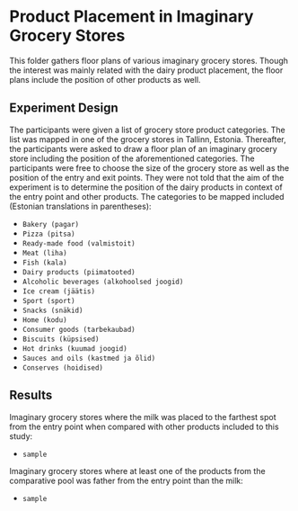 # Product Placement in Imaginary Grocery Stores

This folder gathers floor plans of various imaginary grocery stores. Though the interest was mainly related with the
dairy product placement, the floor plans include the position of other products as well. 

## Experiment Design

The participants were given a list of grocery store product categories. The list was mapped in one of the grocery stores in Tallinn, Estonia.
Thereafter, the participants were asked to draw a floor plan of an imaginary grocery store including the position of the aforementioned
categories. The participants were free to choose the size of the grocery store as well as the position of the entry and exit points.
They were not told that the aim of the experiment is to determine the position of the dairy products in context of the entry point
and other products. The categories to be mapped included (Estonian translations in parentheses):

* `Bakery (pagar)`
* `Pizza (pitsa)`
* `Ready-made food (valmistoit)`
* `Meat (liha)`
* `Fish (kala)`
* `Dairy products (piimatooted)`
* `Alcoholic beverages (alkohoolsed joogid)`
* `Ice cream (jäätis)`
* `Sport (sport)`
* `Snacks (snäkid)`
* `Home (kodu)`
* `Consumer goods (tarbekaubad)`
* `Biscuits (küpsised)`
* `Hot drinks (kuumad joogid)`
* `Sauces and oils (kastmed ja õlid)`
* `Conserves (hoidised)`

## Results

Imaginary grocery stores where the milk was placed to the farthest spot from the entry point when compared with other products included to this study:

* `sample`

Imaginary grocery stores where at least one of the products from the comparative pool was father from the entry point than the milk:

* `sample`

